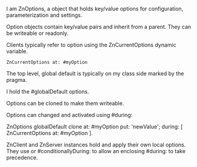 I am ZnOptions, a object that holds key/value options for configuration, parameterization and settings.

Option objects contain key/value pairs and inherit from a parent.
They can be writeable or readonly.

Clients typically refer to option using the ZnCurrentOptions dynamic variable.

	ZnCurrentOptions at: #myOption
	
The top level, global default is typically on my class side marked by the <znOption> pragma.

I hold the #globalDefault options.

Options can be cloned to make them writeable.

Options can changed and activated using #during:

ZnOptions globalDefault clone
	at: #myOption put: 'newValue';
	during: [ ZnCurrentOptions at: #myOption ].

ZnClient and ZnServer instances hold and apply their own local options.
They use or #conditionallyDuring: to allow an enclosing #during: to take precedence.
